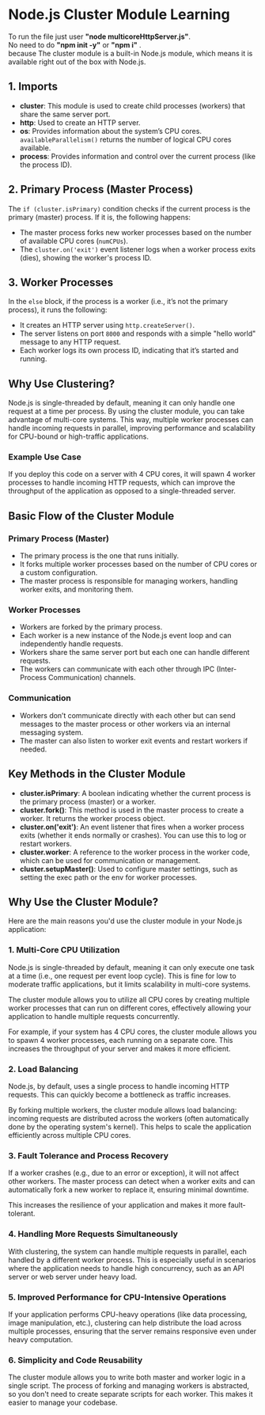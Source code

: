 # Node.js Cluster Module Learning

To run the file just user **"node multicoreHttpServer.js"**.  
No need to do **"npm init -y"** or **"npm i"** .  
because The cluster module is a built-in Node.js module, which means it is available right out of the box with Node.js.


## 1. Imports

- **cluster**: This module is used to create child processes (workers) that share the same server port.
- **http**: Used to create an HTTP server.
- **os**: Provides information about the system’s CPU cores. `availableParallelism()` returns the number of logical CPU cores available.
- **process**: Provides information and control over the current process (like the process ID).

## 2. Primary Process (Master Process)

The `if (cluster.isPrimary)` condition checks if the current process is the primary (master) process. If it is, the following happens:

- The master process forks new worker processes based on the number of available CPU cores (`numCPUs`).
- The `cluster.on('exit')` event listener logs when a worker process exits (dies), showing the worker's process ID.

## 3. Worker Processes

In the `else` block, if the process is a worker (i.e., it’s not the primary process), it runs the following:

- It creates an HTTP server using `http.createServer()`.
- The server listens on port `8000` and responds with a simple "hello world" message to any HTTP request.
- Each worker logs its own process ID, indicating that it’s started and running.

## Why Use Clustering?

Node.js is single-threaded by default, meaning it can only handle one request at a time per process. By using the cluster module, you can take advantage of multi-core systems. This way, multiple worker processes can handle incoming requests in parallel, improving performance and scalability for CPU-bound or high-traffic applications.

### Example Use Case

If you deploy this code on a server with 4 CPU cores, it will spawn 4 worker processes to handle incoming HTTP requests, which can improve the throughput of the application as opposed to a single-threaded server.

## Basic Flow of the Cluster Module

### Primary Process (Master)

- The primary process is the one that runs initially.
- It forks multiple worker processes based on the number of CPU cores or a custom configuration.
- The master process is responsible for managing workers, handling worker exits, and monitoring them.

### Worker Processes

- Workers are forked by the primary process.
- Each worker is a new instance of the Node.js event loop and can independently handle requests.
- Workers share the same server port but each one can handle different requests.
- The workers can communicate with each other through IPC (Inter-Process Communication) channels.

### Communication

- Workers don’t communicate directly with each other but can send messages to the master process or other workers via an internal messaging system.
- The master can also listen to worker exit events and restart workers if needed.

## Key Methods in the Cluster Module

- **cluster.isPrimary**: A boolean indicating whether the current process is the primary process (master) or a worker.
- **cluster.fork()**: This method is used in the master process to create a worker. It returns the worker process object.
- **cluster.on('exit')**: An event listener that fires when a worker process exits (whether it ends normally or crashes). You can use this to log or restart workers.
- **cluster.worker**: A reference to the worker process in the worker code, which can be used for communication or management.
- **cluster.setupMaster()**: Used to configure master settings, such as setting the exec path or the env for worker processes.

## Why Use the Cluster Module?

Here are the main reasons you'd use the cluster module in your Node.js application:

### 1. Multi-Core CPU Utilization

Node.js is single-threaded by default, meaning it can only execute one task at a time (i.e., one request per event loop cycle). This is fine for low to moderate traffic applications, but it limits scalability in multi-core systems.

The cluster module allows you to utilize all CPU cores by creating multiple worker processes that can run on different cores, effectively allowing your application to handle multiple requests concurrently.

For example, if your system has 4 CPU cores, the cluster module allows you to spawn 4 worker processes, each running on a separate core. This increases the throughput of your server and makes it more efficient.

### 2. Load Balancing

Node.js, by default, uses a single process to handle incoming HTTP requests. This can quickly become a bottleneck as traffic increases.

By forking multiple workers, the cluster module allows load balancing: incoming requests are distributed across the workers (often automatically done by the operating system's kernel). This helps to scale the application efficiently across multiple CPU cores.

### 3. Fault Tolerance and Process Recovery

If a worker crashes (e.g., due to an error or exception), it will not affect other workers. The master process can detect when a worker exits and can automatically fork a new worker to replace it, ensuring minimal downtime.

This increases the resilience of your application and makes it more fault-tolerant.

### 4. Handling More Requests Simultaneously

With clustering, the system can handle multiple requests in parallel, each handled by a different worker process. This is especially useful in scenarios where the application needs to handle high concurrency, such as an API server or web server under heavy load.

### 5. Improved Performance for CPU-Intensive Operations

If your application performs CPU-heavy operations (like data processing, image manipulation, etc.), clustering can help distribute the load across multiple processes, ensuring that the server remains responsive even under heavy computation.

### 6. Simplicity and Code Reusability

The cluster module allows you to write both master and worker logic in a single script. The process of forking and managing workers is abstracted, so you don't need to create separate scripts for each worker. This makes it easier to manage your codebase.
